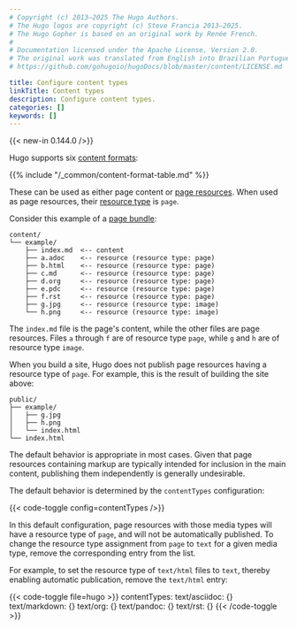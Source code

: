 ```yaml
---
# Copyright (c) 2013–2025 The Hugo Authors.
# The Hugo logos are copyright (c) Steve Francia 2013–2025.
# The Hugo Gopher is based on an original work by Renée French.
#
# Documentation licensed under the Apache License, Version 2.0.
# The original work was translated from English into Brazilian Portuguese.
# https://github.com/gohugoio/hugoDocs/blob/master/content/LICENSE.md

title: Configure content types
linkTitle: Content types
description: Configure content types.
categories: []
keywords: []
---
```


{{< new-in 0.144.0 />}}

Hugo supports six [content formats](g):

{{% include "/_common/content-format-table.md" %}}

These can be used as either page content or [page resources](g). When used as page resources, their [resource type](g) is `page`.

Consider this example of a [page bundle](g):

```text
content/
└── example/
    ├── index.md  <-- content
    ├── a.adoc    <-- resource (resource type: page)
    ├── b.html    <-- resource (resource type: page)
    ├── c.md      <-- resource (resource type: page)
    ├── d.org     <-- resource (resource type: page)
    ├── e.pdc     <-- resource (resource type: page)
    ├── f.rst     <-- resource (resource type: page)
    ├── g.jpg     <-- resource (resource type: image)
    └── h.png     <-- resource (resource type: image)
```

The `index.md` file is the page's content, while the other files are page resources. Files `a` through `f` are of resource type `page`, while `g` and `h` are of resource type `image`.

When you build a site, Hugo does not publish page resources having a resource type of `page`. For example, this is the result of building the site above:

```text
public/
├── example/
│   ├── g.jpg
│   ├── h.png
│   └── index.html
└── index.html
```

The default behavior is appropriate in most cases. Given that page resources containing markup are typically intended for inclusion in the main content, publishing them independently is generally undesirable.

The default behavior is determined by the `contentTypes` configuration:

{{< code-toggle config=contentTypes />}}

In this default configuration, page resources with those media types will have a resource type of `page`, and will not be automatically published. To change the resource type assignment from `page` to `text` for a given media type, remove the corresponding entry from the list.

For example, to set the resource type of `text/html` files to `text`, thereby enabling automatic publication, remove the `text/html` entry:

{{< code-toggle file=hugo >}}
contentTypes:
  text/asciidoc: {}
  text/markdown: {}
  text/org: {}
  text/pandoc: {}
  text/rst: {}
{{< /code-toggle >}}
